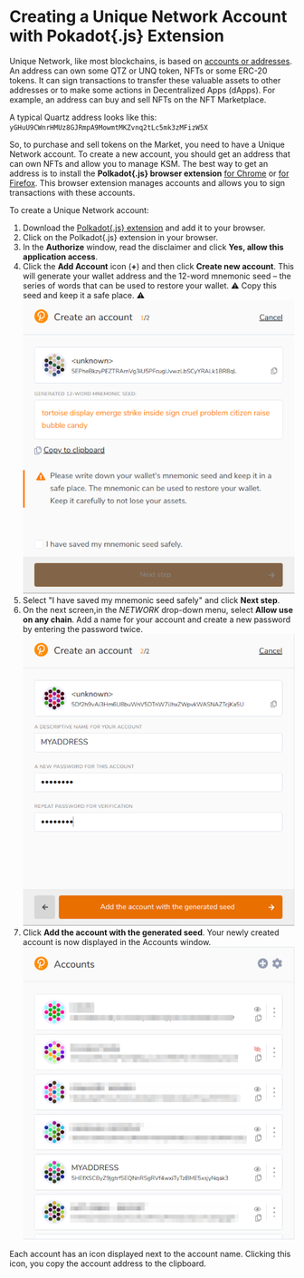 # Creating a Unique Network Account with Pokadot{.js} Extension

Unique Network, like most blockchains, is based on [accounts or addresses](/reference/addresses/addresses.md). An address can own  some QTZ or UNQ token, NFTs or some ERC-20 tokens. It can sign transactions to transfer these valuable assets to other addresses or to make some actions in Decentralized Apps (dApps). For example, an address can buy and sell NFTs on the NFT Marketplace.

A typical Quartz address looks like this: `yGHuU9CWnrHMUz8GJRmpA9MowmtMKZvnq2tLc5mk3zMFizW5X`

So, to purchase and sell tokens on the Market, you need to have a Unique Network account. To create a new account, you should get an address that can own NFTs and allow you to manage KSM. The best way to get an address is to install the **Polkadot{.js} browser extension** [for Chrome](https://chrome.google.com/webstore/detail/polkadot%7Bjs%7D-extension/mopnmbcafieddcagagdcbnhejhlodfdd) or [for Firefox](https://addons.mozilla.org/en-US/firefox/addon/polkadot-js-extension/). This browser extension manages accounts and allows you to sign transactions with these accounts.

To create a Unique Network account:
1. Download the [Polkadot{.js} extension](https://polkadot.js.org/extension/) and add it to your browser.
2. Click on the Polkadot{.js} extension in your browser.
3. In the **Authorize** window, read the disclaimer and click **Yes, allow this application access**.
4. Click the **Add Account** icon (**+**) and then click **Create new account**. This will generate your wallet address and the 12-word mnemonic seed – the series of words that can be used to restore your wallet. :warning: Copy this seed and keep it a safe place. :warning:
 ![Seed](./images/seed.png)
5. Select "I have saved my mnemonic seed safely" and click **Next step**.
6. On the next screen,in the _NETWORK_ drop-down menu, select **Allow use on any chain**. Add a name for your account and create a new password by entering the password twice.
 ![AccountName](./images/acc-name.png)
7. Click **Add the account with the generated seed**. Your newly created account is now displayed in the Accounts window.               
   ![AccountList](./images/acc-list.png)

Each account has an icon displayed next to the account name. Clicking this icon, you copy the account address to the clipboard.
